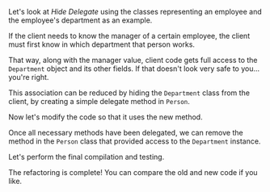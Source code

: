 Let's look at <i>Hide Delegate</i> using the classes representing an employee and the employee's department as an example.

If the client needs to know the manager of a certain employee, the client must first know in which department that person works.

That way, along with the manager value, client code gets full access to the <code>Department</code> object and its other fields. If that doesn't look very safe to you... you're right.

This association can be reduced by hiding the <code>Department</code> class from the client, by creating a simple delegate method in <code>Person</code>.

Now let's modify the code so that it uses the new method.

Once all necessary methods have been delegated, we can remove the method in the <code>Person</code> class that provided access to the <code>Department</code> instance.

Let's perform the final compilation and testing.

The refactoring is complete! You can compare the old and new code if you like.